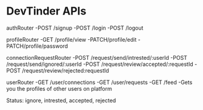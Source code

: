 # DevTinder APIs

authRouter
-POST /signup
-POST /login
-POST /logout

profileRouter
-GET /profile/view
-PATCH/profile/edit
-PATCH/profile/password

connectionRequestRouter
-POST /request/send/intrested/:userId
-POST /request/send/ignored/:userId
-POST /request/review/accepted/:requestId
-POST /request/review/rejected:requestId

userRouter
-GET /user/connections
-GET /user/requests
-GET /feed -Gets you the profiles of other users on platform

Status: ignore, intrested, accepted, rejected
